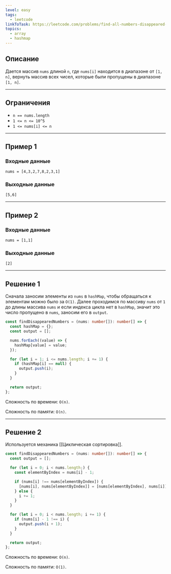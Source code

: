 ```yaml
---
level: easy
tags:
  - leetcode
linkToTask: https://leetcode.com/problems/find-all-numbers-disappeared-in-an-array/description/
topics:
  - array
  - hashmap
---
```

## Описание

Дается массив `nums` длиной `n`, где `nums[i]` находится в диапазоне от `[1, n]`, вернуть массив всех чисел, которые были пропущены в диапазоне `[1, n]`.

---
## Ограничения

- `n == nums.length`
- `1 <= n <= 10^5`
- `1 <= nums[i] <= n`

---
## Пример 1

### Входные данные

```
nums = [4,3,2,7,8,2,3,1]
```
### Выходные данные

```
[5,6]
```

---
## Пример 2

### Входные данные

```
nums = [1,1]
```
### Выходные данные

```
[2]
```

---
## Решение 1

Сначала заносим элементы из `nums` в `hashMap`, чтобы обращаться к элементам можно было за `O(1)`. Далее проходимся по массиву `nums` от `1` до длины массива `nums` и если индекса цикла нет в `hashMap`, значит это число пропущено в `nums`, заносим его в `output`.

```typescript
const findDisappearedNumbers = (nums: number[]): number[] => {
  const hashMap = {};
  const output = [];

  nums.forEach((value) => {
    hashMap[value] = value;
  });

  for (let i = 1; i <= nums.length; i += 1) {
    if (hashMap[i] == null) {
      output.push(i);
    }
  }

  return output;
};
```

Сложность по времени: `O(n)`.

Сложность по памяти: `O(n)`.

---
## Решение 2

Используется механика [[Циклическая сортировка]].

```typescript
const findDisappearedNumbers = (nums: number[]): number[] => {
  const output = [];

  for (let i = 0; i < nums.length;) {
    const elementByIndex = nums[i] - 1;

    if (nums[i] !== nums[elementByIndex]) {
      [nums[i], nums[elementByIndex]] = [nums[elementByIndex], nums[i]];
    } else {
      i += 1;
    }
  }

  for (let i = 0; i < nums.length; i += 1) {
    if (nums[i] - 1 !== i) {
      output.push(i + 1);
    }
  }

  return output;
};
```

Сложность по времени: `O(n)`.

Сложность по памяти: `O(1)`.